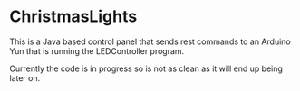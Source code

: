 ChristmasLights
====
This is a Java based control panel that sends rest commands to an Arduino Yun that is running the LEDController program.

Currently the code is in progress so is not as clean as it will end up being later on.

